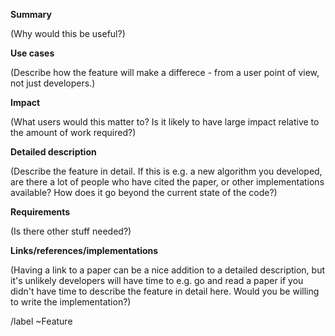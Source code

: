 **Summary**

(Why would this be useful?)

**Use cases**

(Describe how the feature will make a differece - from a user point of view, not just developers.)

**Impact**

(What users would this matter to? Is it likely to have large impact relative to the amount of work required?)

**Detailed description**

(Describe the feature in detail. If this is e.g. a new algorithm you developed, are there a lot of people who have cited the paper, or other implementations available? How does it go  beyond the current state of the code?)

**Requirements**

(Is there other stuff needed?)

**Links/references/implementations**

(Having a link to a paper can be a nice addition to a detailed description, but it's unlikely developers will have time to e.g. go and read a paper if you didn't have time to describe the feature in detail here. Would you be willing to write the implementation?)

/label ~Feature

